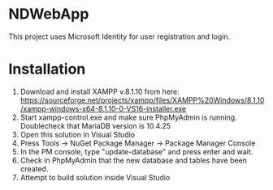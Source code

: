 # NDWebApp
This project uses Microsoft Identity for user registration and login.

# Installation
1. Download and install XAMPP v.8.1.10 from here: https://sourceforge.net/projects/xampp/files/XAMPP%20Windows/8.1.10/xampp-windows-x64-8.1.10-0-VS16-installer.exe
2. Start xampp-control.exe and make sure PhpMyAdmin is running. Doublecheck that MariaDB version is 10.4.25
3. Open this solution in Visual Studio
4. Press Tools -> NuGet Package Manager -> Package Manager Console
5. In the PM console, type "update-database" and press enter and wait.
6. Check in PhpMyAdmin that the new database and tables have been created.
7. Attempt to build solution inside Visual Studio
